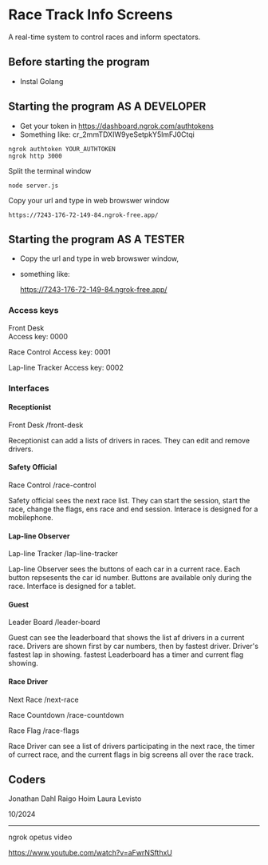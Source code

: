 # Race Track Info Screens

A real-time system to control races and inform spectators.


## Before starting the program

- Instal Golang


## Starting the program AS A DEVELOPER

- Get your token in https://dashboard.ngrok.com/authtokens
- Something like: cr_2mmTDXIW9yeSetpkY5lmFJ0Ctqi

```
ngrok authtoken YOUR_AUTHTOKEN
ngrok http 3000
```

Split the terminal window
```
node server.js
```

Copy your url and type in web browswer window

    https://7243-176-72-149-84.ngrok-free.app/


## Starting the program AS A TESTER

- Copy the url and type in web browswer window,
- something like:

    https://7243-176-72-149-84.ngrok-free.app/



### Access keys

Front Desk  
Access key: 0000

Race Control 
Access key: 0001

Lap-line Tracker
Access key: 0002


### Interfaces

#### Receptionist

Front Desk 
/front-desk

Receptionist can add a lists of drivers in races. They can edit and remove drivers.

#### Safety Official

Race Control
/race-control

Safety official sees the next race list. They can start the session, start the race, change the flags, ens race and end session. Interace is designed for a mobilephone.

#### Lap-line Observer

Lap-line Tracker
/lap-line-tracker

Lap-line Observer sees the buttons of each car in a current race. Each button repsesents the car id number. Buttons are available only during the race. Interface is designed for a tablet.

#### Guest

Leader Board
/leader-board

Guest can see the leaderboard that shows the list af drivers in a current race. Drivers are shown first by car numbers, then by fastest driver. Driver's fastest lap in showing. fastest Leaderboard has a timer and current flag showing.

#### Race Driver

Next Race
/next-race

Race Countdown
/race-countdown

Race Flag
/race-flags 

Race Driver can see a list of drivers participating in the next race, the timer of currect race, and the current flags in big screens all over the race track.


## Coders

Jonathan Dahl
Raigo Hoim
Laura Levisto

10/2024






---------------------------------------------
ngrok  opetus video

https://www.youtube.com/watch?v=aFwrNSfthxU